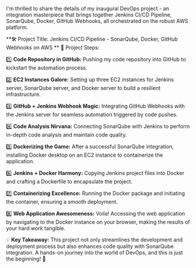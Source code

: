  I'm thrilled to share the details of my inaugural DevOps project - an integration masterpiece that brings together Jenkins CI/CD Pipeline, SonarQube, Docker, GitHub Webhooks, all orchestrated on the robust AWS platform.

**🛠 Project Title: Jenkins CI/CD Pipeline - SonarQube, Docker, GitHub Webhooks on AWS
**
📝 Project Steps:

1️⃣ **Code Repository in GitHub:**
Pushing my code repository into GitHub to kickstart the automation process.

2️⃣ **EC2 Instances Galore:**
Setting up three EC2 instances for Jenkins server, SonarQube server, and Docker server to build a resilient infrastructure.

3️⃣ **GitHub + Jenkins Webhook Magic:**
Integrating GitHub Webhooks with the Jenkins server for seamless automation triggered by code pushes.

4️⃣ **Code Analysis Nirvana:**
Connecting SonarQube with Jenkins to perform in-depth code analysis and maintain code quality.

5️⃣ **Dockerizing the Game:**
After a successful SonarQube integration, installing Docker desktop on an EC2 instance to containerize the application.

6️⃣ **Jenkins + Docker Harmony:**
Copying Jenkins project files into Docker and crafting a Dockerfile to encapsulate the project.

7️⃣ **Containerizing Excellence:**
Running the Docker package and initiating the container, ensuring a smooth deployment.

8️⃣ **Web Application Awesomeness:**
Voila! Accessing the web application by navigating to the Docker instance on your browser, making the results of your hard work tangible.

💡 **Key Takeaway:** This project not only streamlines the development and deployment process but also enhances code quality with SonarQube integration. A hands-on journey into the world of DevOps, and this is just the beginning! 🚀
